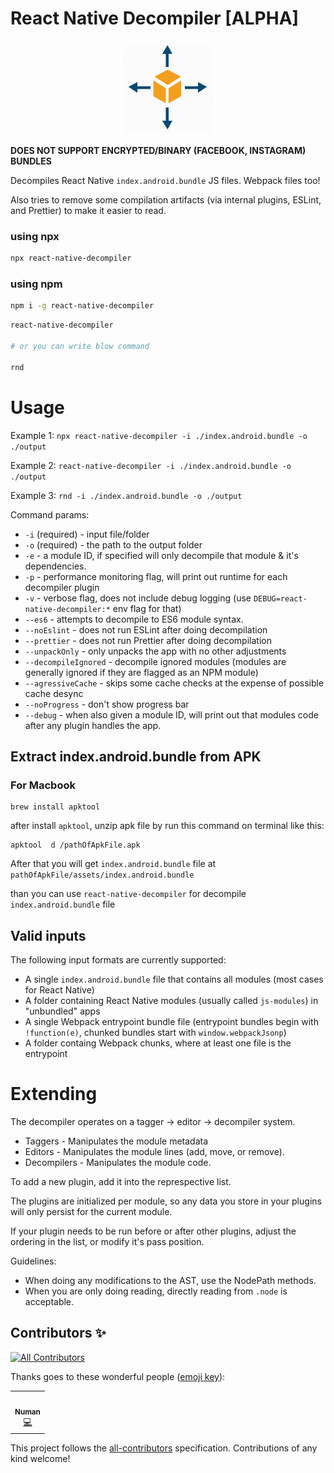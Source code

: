 # React Native Decompiler [ALPHA]

<!-- Title -->
<p align="center">
<img src="/media/decompileIcon.png" alt="icon" width="150"/>
</p>

**DOES NOT SUPPORT ENCRYPTED/BINARY (FACEBOOK, INSTAGRAM) BUNDLES**

Decompiles React Native `index.android.bundle` JS files. Webpack files too!

Also tries to remove some compilation artifacts (via internal plugins, ESLint, and Prettier) to make it easier to read.

<!-- Body -->

### using npx
```sh
npx react-native-decompiler
```


### using npm
```sh
npm i -g react-native-decompiler
```

```sh
react-native-decompiler

# or you can write blow command

rnd
```

# Usage
Example 1: `npx react-native-decompiler -i ./index.android.bundle -o ./output`

Example 2: `react-native-decompiler -i ./index.android.bundle -o ./output`

Example 3: `rnd -i ./index.android.bundle -o ./output`

Command params:
- `-i` (required) - input file/folder
- `-o` (required) - the path to the output folder
- `-e` - a module ID, if specified will only decompile that module & it's dependencies.
- `-p` - performance monitoring flag, will print out runtime for each decompiler plugin
- `-v` - verbose flag, does not include debug logging (use `DEBUG=react-native-decompiler:*` env flag for that)
- `--es6` - attempts to decompile to ES6 module syntax.
- `--noEslint` - does not run ESLint after doing decompilation
- `--prettier` - does not run Prettier after doing decompilation
- `--unpackOnly` - only unpacks the app with no other adjustments
- `--decompileIgnored` - decompile ignored modules (modules are generally ignored if they are flagged as an NPM module)
- `--agressiveCache` - skips some cache checks at the expense of possible cache desync
- `--noProgress` - don't show progress bar
- `--debug` - when also given a module ID, will print out that modules code after any plugin handles the app.

## Extract index.android.bundle from APK

### For Macbook
```
brew install apktool
```
after install `apktool`, unzip apk file by run this command on terminal like this:

```
apktool  d /pathOfApkFile.apk
```

After that you will get `index.android.bundle` file at `pathOfApkFile/assets/index.android.bundle`

than you can use `react-native-decompiler` for decompile `index.android.bundle` file

## Valid inputs

The following input formats are currently supported:
- A single `index.android.bundle` file that contains all modules (most cases for React Native)
- A folder containing React Native modules (usually called `js-modules`) in "unbundled" apps
- A single Webpack entrypoint bundle file (entrypoint bundles begin with `!function(e)`, chunked bundles start with `window.webpackJsonp`)
- A folder containg Webpack chunks, where at least one file is the entrypoint

# Extending

The decompiler operates on a tagger -> editor -> decompiler system.

* Taggers - Manipulates the module metadata
* Editors - Manipulates the module lines (add, move, or remove).
* Decompilers - Manipulates the module code.

To add a new plugin, add it into the represpective list.

The plugins are initialized per module, so any data you store in your plugins will only persist for the current module.

If your plugin needs to be run before or after other plugins, adjust the ordering in the list, or modify it's pass position.

Guidelines:

* When doing any modifications to the AST, use the NodePath methods.
* When you are only doing reading, directly reading from `.node` is acceptable.

<!-- Footer -->

## Contributors ✨

<!-- ALL-CONTRIBUTORS-BADGE:START - Do not remove or modify this section -->
[![All Contributors](https://img.shields.io/badge/all_contributors-1-orange.svg?style=flat-square)](#contributors-)
<!-- ALL-CONTRIBUTORS-BADGE:END -->

Thanks goes to these wonderful people ([emoji key](https://allcontributors.org/docs/en/emoji-key)):

<!-- ALL-CONTRIBUTORS-LIST:START - Do not remove or modify this section -->
<!-- prettier-ignore-start -->
<!-- markdownlint-disable -->
<table>
  <tr>
    <td align="center"><a href="https://github.com/nomi9995"><img src="https://avatars2.githubusercontent.com/u/36044436?v=4" width="100px;" alt=""/><br /><sub><b>Numan</b></sub></a><br /><a href="https://github.com/nomi9995/react-native-decompiler/commits?author=nomi9995" title="Code">💻</a></td>
  </tr>
</table>

<!-- markdownlint-enable -->
<!-- prettier-ignore-end -->
<!-- ALL-CONTRIBUTORS-LIST:END -->

This project follows the [all-contributors](https://github.com/all-contributors/all-contributors) specification. Contributions of any kind welcome!